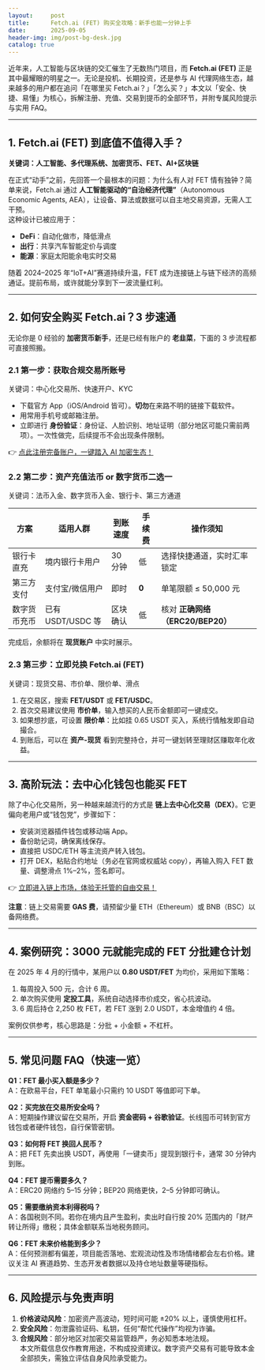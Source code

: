 ```yaml
---
layout:     post
title:      Fetch.ai (FET) 购买全攻略：新手也能一分钟上手
date:       2025-09-05
header-img: img/post-bg-desk.jpg
catalog: true
---
```


近年来，人工智能与区块链的交汇催生了无数热门项目，而 **Fetch.ai (FET)** 正是其中最耀眼的明星之一。无论是投机、长期投资，还是参与 AI 代理网络生态，越来越多的用户都在追问「在哪里买 Fetch.ai？」「怎么买？」本文以「安全、快捷、易懂」为核心，拆解注册、充值、交易到提币的全部环节，并附专属风险提示与实用 FAQ。

---

## 1. Fetch.ai (FET) 到底值不值得入手？

**关键词：人工智能、多代理系统、加密货币、FET、AI+区块链**

在正式“动手”之前，先回答一个最根本的问题：为什么有人对 FET 情有独钟？简单来说，Fetch.ai 通过 **人工智能驱动的“自治经济代理”**（Autonomous Economic Agents, AEA），让设备、算法或数据可以自主地交易资源，无需人工干预。  
这种设计已被应用于：

- **DeFi**：自动化做市，降低滑点  
- **出行**：共享汽车智能定价与调度  
- **能源**：家庭太阳能余电实时交易  

随着 2024–2025 年“IoT+AI”赛道持续升温，FET 成为连接链上与链下经济的高频通证。提前布局，或许就能分享到下一波流量红利。

---

## 2. 如何安全购买 Fetch.ai？3 步速通

无论你是 0 经验的 **加密货币新手**，还是已经有账户的 **老韭菜**，下面的 3 步流程都可直接照搬。

### 2.1 第一步：获取合规交易所账号

关键词：中心化交易所、快速开户、KYC  
- 下载官方 App（iOS/Android 皆可）。**切勿**在来路不明的链接下载软件。  
- 用常用手机号或邮箱注册。  
- 立即进行 **身份验证**：身份证、人脸识别、地址证明（部分地区可能只需前两项）。一次性做完，后续提币不会出现条件限制。  

👉 [点此注册完备账户，一键踏入 AI 加密生态！](https://okxdog.com/)

### 2.2 第二步：资产充值法币 or 数字货币二选一

关键词：法币入金、数字货币入金、银行卡、第三方通道

| 方案        | 适用人群          | 到账速度 | 手续费 | 操作须知 |
|-------------|-------------------|----------|--------|----------|
| 银行卡直充   | 境内银行卡用户     | 30 分钟  | 低      | 选择快捷通道，实时汇率锁定 |
| 第三方支付   | 支付宝/微信用户   | 即时     | **0**   | 单笔限额 ≤ 50,000 元 |
| 数字货币充币 | 已有 USDT/USDC 等 | 区块确认 | 低      | 核对 **正确网络（ERC20/BEP20）** |

完成后，余额将在 **现货账户** 中实时展示。

### 2.3 第三步：立即兑换 Fetch.ai (FET)

关键词：现货交易、市价单、限价单、滑点

1. 在交易区，搜索 **FET/USDT** 或 **FET/USDC**。  
2. 首次交易建议使用 **市价单**，输入想买的人民币金额即可一键成交。  
3. 如果想抄底，可设置 **限价单**：比如挂 0.65 USDT 买入，系统行情触发即自动撮合。  
4. 到账后，可以在 **资产-现货** 看到完整持仓，并可一键划转至理财区赚取年化收益。

---

## 3. 高阶玩法：去中心化钱包也能买 FET

除了中心化交易所，另一种越来越流行的方式是 **链上去中心化交易（DEX）**。它更偏向老用户或“钱包党”，步骤如下：

- 安装浏览器插件钱包或移动端 App。  
- 备份助记词，确保离线保存。  
- 直接把 USDC/ETH 等主流资产转入钱包。  
- 打开 DEX，粘贴合约地址（务必在官网或权威站 copy），再输入购入 FET 数量、调整滑点 1%–2%，签名即可。  

👉 [立即进入链上市场，体验无托管的自由交易！](https://okxdog.com/)

**注意**：链上交易需要 **GAS 费**，请预留少量 ETH（Ethereum）或 BNB（BSC）以备网络费。

---

## 4. 案例研究：3000 元就能完成的 FET 分批建仓计划

在 2025 年 4 月的行情中，某用户以 **0.80 USDT/FET** 为均价，采用如下策略：

1. 每周投入 500 元，合计 6 周。  
2. 单次购买使用 **定投工具**，系统自动选择市价成交，省心抗波动。  
3. 6 周后持仓 2,250 枚 FET，若 FET 涨到 2.0 USDT，本金增值约 4 倍。  

案例仅供参考，核心思路是：分批 + 小金额 + 不杠杆。

---

## 5. 常见问题 FAQ（快速一览）

**Q1：FET 最小买入额是多少？**  
A：在欧易平台，FET 单笔最小只需约 10 USDT 等值即可下单。

**Q2：买完放在交易所安全吗？**  
A：短期操作建议留在交易所，开启 **资金密码 + 谷歌验证**。长线囤币可转到官方钱包或者硬件钱包，自行保管密钥。

**Q3：如何将 FET 换回人民币？**  
A：把 FET 先卖出换 USDT，再使用「一键卖币」提现到银行卡，通常 30 分钟内到账。

**Q4：FET 提币需要多久？**  
A：ERC20 网络约 5–15 分钟；BEP20 网络更快，2–5 分钟即可确认。

**Q5：需要缴纳资本利得税吗？**  
A：各国税则不同。若你在境内且产生盈利，卖出时自行按 20% 范围内的「财产转让所得」缴税；具体金额联系当地税务顾问。

**Q6：FET 未来价格能到多少？**  
A：任何预测都有偏差，项目能否落地、宏观流动性及市场情绪都会左右价格。建议关注 AI 赛道趋势、生态开发者数据以及持仓地址数量等硬指标。

---

## 6. 风险提示与免责声明

1. **价格波动风险**：加密资产高波动，短时间可能 ±20% 以上，谨慎使用杠杆。  
2. **安全风险**：勿泄露验证码、私钥，任何“帮忙代操作”均视为诈骗。  
3. **合规风险**：部分地区对加密交易监管趋严，务必知悉本地法规。  
本文所载信息仅作教育用途，不构成投资建议。数字资产交易有可能导致本金全部损失，需独立评估自身风险承受能力。
